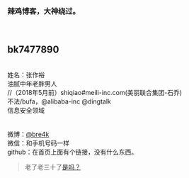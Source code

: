 
<h3>辣鸡博客，大神绕过。</h3>
 <br/>
<h2>bk7477890</h2>
 <br/>
 姓名：张作裕
 <br/>
油腻中年老胖男人 <br/>
//（2018年5月前）shiqiao#meili-inc.com(美丽联合集团-石乔) <br/>
不法/bufa，@alibaba-inc @dingtalk<br/>
信息安全领域 <br/>
 <br/> <br/>
 微博：<a href="https://weibo.com/u/1251199521" target="_black" >@bre4k</a>
  <br/>
 微信：和手机号码一样
 <br/>
 github：在首页上面有个链接，没有什么东西。
 <br/>
<blockquote>
<p>老了老三十了<a href="javascript:alert('是的')">是吗？</a></p>
</blockquote>
